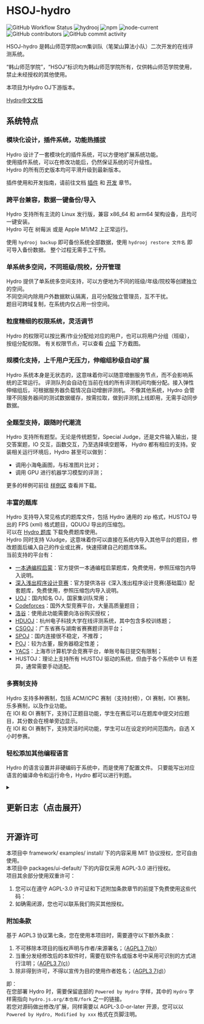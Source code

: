 # HSOJ-hydro

![GitHub Workflow Status](https://img.shields.io/github/actions/workflow/status/hydro-dev/hydro/build.yml?branch=master)
![hydrooj](https://img.shields.io/npm/dm/hydrooj)
![npm](https://img.shields.io/npm/v/hydrooj?label=hydrooj)
![node-current](https://img.shields.io/node/v/hydrooj)
![GitHub contributors](https://img.shields.io/github/contributors/hydro-dev/Hydro)
![GitHub commit activity](https://img.shields.io/github/commit-activity/y/hydro-dev/Hydro)

HSOJ-hydro 是韩山师范学院acm集训队（笔架山算法小队）二次开发的在线评测系统。

“韩山师范学院”，“HSOJ”标识均为韩山师范学院所有，仅供韩山师范学院使用，禁止未经授权的其他使用。

本项目为Hydro OJ下游版本。

[Hydro中文文档](https://hydro.js.org/) 

## 系统特点

### 模块化设计，插件系统，功能热插拔

Hydro 设计了一套模块化的插件系统，可以方便地扩展系统功能。  
使用插件系统，可以在修改功能后，仍然保证系统的可升级性。  
Hydro 的所有历史版本均可平滑升级到最新版本。  

插件使用和开发指南，请前往文档 [插件](https://docs.hydro.ac/plugins/) 和 [开发](https://docs.hydro.ac/dev/typescript/) 章节。

### 跨平台兼容，数据一键备份/导入

Hydro 支持所有主流的 Linux 发行版，兼容 x86_64 和 arm64 架构设备，且均可一键安装。  
Hydro 可在 树莓派 或是 Apple M1/M2 上正常运行。

使用 `hydrooj backup` 即可备份系统全部数据，使用 `hydrooj restore 文件名` 即可导入备份数据。
整个过程无需手工干预。

### 单系统多空间，不同班级/院校，分开管理

Hydro 提供了单系统多空间支持，可以方便地为不同的班级/年级/院校等创建独立的空间。  
不同空间内除用户外数据默认隔离，且可分配独立管理员，互不干扰。  
题目可跨域复制，在系统内仅占用一份空间。

### 粒度精细的权限系统，灵活调节

Hydro 的权限可以按比赛/作业分配给对应的用户，也可以将用户分组（班级），按组分配权限。
有关权限节点，可以查看 [介绍](https://docs.hydro.ac/docs/) 下方截图。

### 规模化支持，上千用户无压力，伸缩组秒级自动扩展

Hydro 系统本身是无状态的，这意味着你可以随意增删服务节点，而不会影响系统的正常运行。
评测队列会自动在当前在线的所有评测机间均衡分配。接入弹性伸缩组后，可根据服务器负载情况自动增删评测机。
不像其他系统，Hydro 会管理不同服务器间的测试数据缓存，按需拉取，做到评测机上线即用，无需手动同步数据。

### 全题型支持，跟随时代潮流

Hydro 支持所有题型。无论是传统题型，Special Judge，还是文件输入输出，提交答案题，IO 交互，函数交互，乃至选择填空题等，
Hydro 都有相应的支持。安装相关运行环境后，Hydro 甚至可以做到：

- 调用小海龟画图，与标准图片比对；
- 调用 GPU 进行机器学习模型的评测；

更多的样例可前往 [样例区](https://hydro.ac/d/system_test/) 查看并下载。

### 丰富的题库

Hydro 支持导入常见格式的题库文件，包括 Hydro 通用的 zip 格式，HUSTOJ 导出的 FPS (xml) 格式题目，QDUOJ 导出的压缩包。  
可以在 [Hydro 题库](https://hydro.ac/d/tk/p) 下载免费题库使用。  
Hydro 同时支持 VJudge，这意味着你可以直接在系统内导入其他平台的题目，修改题面后编入自己的作业或比赛，快速搭建自己的题库体系。  
当前支持的平台有：  

- [一本通编程启蒙](https://hydro.ac/ybtbas.zip)：官方提供一本通编程启蒙题库，免费使用，参照压缩包内导入说明。
- [深入浅出程序设计竞赛](https://hydro.ac/srqc.zip)：官方提供洛谷《深入浅出程序设计竞赛(基础篇)》配套题库，免费使用，参照压缩包内导入说明。
- [UOJ](https://uoj.ac)：国内知名 OJ，国家集训队常用；
- [Codeforces](https://codeforces.com)：国外大型竞赛平台，大量高质量题目；
- [洛谷](https://www.luogu.com.cn)：使用此功能需要向洛谷购买授权；
- [HDUOJ](https://acm.hdu.edu.cn)：杭州电子科技大学在线评测系统，其中包含多校训练题；
- [CSGOJ](https://cpc.csgrandeur.cn)：广东省赛与湖南省赛赛题评测平台；
- [SPOJ](https://www.spoj.com)：国内连接很不稳定，不推荐；
- [POJ](https://poj.org)：较为古董，服务器稳定性差；
- [YACS](https://iai.sh.cn)：上海市计算机学会竞赛平台，单账号每日提交有限制；
- HUSTOJ：理论上支持所有 HUSTOJ 驱动的系统，但由于各个系统中 UI 有差异，通常需要手动适配。

### 多赛制支持

Hydro 支持多种赛制，包括 ACM/ICPC 赛制（支持封榜），OI 赛制，IOI 赛制，乐多赛制，以及作业功能。  
在 IOI 和 OI 赛制下，支持订正题目功能，学生在赛后可以在题库中提交对应题目，其分数会在榜单旁边显示。  
在 IOI 和 OI 赛制下，支持灵活时间功能，学生可以在设定的时间范围内，自选 X 小时参赛。  

### 轻松添加其他编程语言

Hydro 的语言设置并非硬编码于系统中，而是使用了配置文件。
只要能写出对应语言的编译命令和运行命令，Hydro 都可以进行判题。


<details>
<summary><h2>更新日志（点击展开）</h2></summary>

## Hydro 4.18.2 / UI 4.56.2

- core: 修复提交答案题压缩包提交 (#917)
- ui: 优化 domain_user 页面性能
- core: 优化评测任务调度
- ui: 下载文件失败时自动重试
- core: Consumer: 从错误中自动恢复

## Hydro 4.18.0 / UI 4.56.0

- core&ui: ScoreboardView API
- onsite-toolkit: Resolver
- core: 优化 icpc 格式导入
- core: 添加 limit.pretest 选项
- core: 添加 task/daily 性能日志
- framework: 默认移除 UiContext 和 UserContext

## Hydro 4.17.4 / UI 4.55.3

- core: 修复 markdown 模式下使用 HTML 导入时解析异常
- core: 允许复制引用的题目
- core&judge: 添加 trusted 选项
- core: 修复导入用户 metadata 解析
- core: 修改 pid 校验格式
- ui: 禁用自动播放
- core: 题目列表性能优化

## Hydro 4.17.3 / UI 4.55.2

- core: 限制显示名长度
- core: 支持调整代码长度限制
- core: 在作业中关闭在线 IDE 代码缓存
- core: API: 检查 PERM_VIEW
- judge: 添加 HYDRO_TIME_USAGE 和 HYDRO_MEMORY_USAGE 环境变量
- core&ui: 支持 i18n 热重载
- fps-import: 优化图片导入
- ui: 支持圆角设置
- core: 支持 StorageModel.copy 和 StorageModel.exists
- core: 弃用 ProblemModel.list
- core: 添加 user/import/parse 和 user/import/create 钩子

## Hydro 4.16.0 / UI 4.54.3

- core: 停用 handler, lib, script 组件类型
- core: 升级到 ts5.6, cordis3.18
- recaptcha: 移除
- core: 大幅提升每日任务性能
- core: (部分)支持 icpc package format
- core: limitRate: 支持自定义 id
- core: 弃用 array 格式题面
- core: backup: 添加 `--withAddons` 选项 (测试)
- core: session 性能优化
- install: mongodb 默认监听 127.0.0.1
- core&ui: 其他错误修复

## UI 4.54.2

- ui: 修复 markdown 预览
- ui: 优化禁用内置登录时的登录框显示

## UI 4.54.1

- ui: 修复 view-transitions
- onlyoffice: 支持处理 PDF 文件
- ui: markdown 支持显示代码行号
- ui: 支持扩展 richmedia 功能
- ui: 支持嵌入优酷视频
- ui: 移除部分页面组件多余的横向滚动条

### Hydro 4.15.0 / UI 4.54.0

- core: 修复题解投票数量计算
- ui: 优化暗色模式 404 页图片
- ui: 点击展开编译信息
- ui: 修复比赛计分板关注用户
- core: ProblemModel.import: 支持 delSource 选项
- ui: 修复生成测试数据实时推送
- prom-client: 上报状态至控制台
- core: oauth: 支持固定用户名
- utils: 支持查找 nix 安装的 pm2
- ui: 优化比赛页题目导航
- ui: 弃用 monacoTheme 选项
- ui: markdown 编辑器支持暗色模式
- framework: 优化堆栈追踪
- core: oplog: 记录访问路径
- migrate: 加长超时时间
- vjudge: 修复 yacs 导致系统崩溃的问题
- sonic: 支持按题目 ID 搜索题目
- core: 修复导入用户时若含小组会覆盖原有小组设置的问题

### Hydro 4.14.1 / UI 4.53.2
- core: 修复分数泄露
- core: 优化错误堆栈
- core: UserModel.getListForRender: 支持额外字段
- core: ProblemModel.import: 合并参数为导入选项
- ui: 启用 view-transistions

### Hydro 4.14.0 / UI 4.53.1
- core: 修复能够越权查看隐藏题目的问题 [security]
- ui: 优化提交记录详情富文本展示
- ui: 支持头像缓存
- ui: 禁止文本越界显示
- vjudge: codeforces: 优化提交 ID 获取
- ui: 默认禁用 sentry
- core: 支持隐藏训练左侧用户栏
- core: cli: 支持 eval
- ui: 添加实验性 speculation rules 支持
- core: 修复训练参加人数计数

### Hydro 4.13.4 / UI 4.52.3
- framework: 修复 404 返回页
- ui: 优化用户权限页布局
- vjudge: codeforces: 优化 katex 显示
- core: cli: 修复 script 加载顺序
- install: 默认禁用 yarn 更新检查
- core: 添加 contest/edit 和 contest/del 钩子
- ui: 支持展开测试点详情
- core: 修复 IOI 赛制封榜
- core: 修复缓存文件不会删除的问题
- core: 导入题目时显示进度
- ui: 修复含空格标签的筛选

### Hydro 4.13.2 / UI 4.52.0
- a11y: 优化网页测性能测试输出顺序
- ui: 使用新 markdown 编辑器
- core: 优化计分板逻辑
- ui: 将缓存移至 IndexedDB
- core: 转写 migration 为服务
- ui: 优化 safari 浏览器兼容
- core: 修复题目 maintainer 字段
- judge: 支持 pretest 中使用文件 IO
- vjudge: codeforces: 添加检查是否提交成功

### Hydro 4.13.0 / UI 4.51.0
- ui: 添加 sentry
- core&ui: 支持显示当前编译器版本
- core: 数据库索引优化
- core: 文件复制使用软链接
- a11y: 添加性能测试工具
- utils: 支持识别大写文件扩展名
- ui: 优化下拉菜单样式
- core: 优化页面标题
- register: 支持从文件读取原 sourcemap
- ui: 修复站内消息推送
- ui: ranking 页面添加说明
- ui: 添加生成测试数据提示
- framework: 从 core 解离
- core: loader: 支持多 profile 切换
- ui: 修复比赛计分板选手组显示
- core: 重设比赛分数时自动重算分数

本版本同时引入下述插件 API 修改：

- 移除了 app/load/${category} 钩子
- 移除了 ctx.app (请使用 ctx.root)
- 移除了 ctx.options (请使用 ctx.root.config)
- serializer: 移除 showDisplayName 参数
- 移除了 loader.addScript, loader.addon 函数
- 移除了 Hydro.module.render (请使用 ctx.server.registerRenderer)
- 移除了 lib/paginate 和 lib/rank (请使用 db.paginate 和 db.ranked)

### Hydro 4.12.3 / UI 4.50.2
- core: 将 API 模块移入 service
- core: 比赛时提交被 hack 不触发整体重测
- core: 将添加 pid match 的逻辑移入搜索中
- ui: 修正 cssFilter
- judge: builtin: 维护 callback 顺序
- core: 优化邮件地址处理
- ui: 显示提交记录长度
- migrate: 支持仅为冲突用户设置随机邮件地址
- core&ui: 支持自动整理 hack 输入
- elastic: 优化模糊搜索
- ui: 修复客观题中多选题载入答案出错的问题
- core: 修复 hack 按钮

### Hydro 4.12.0 / UI 4.50.0
- core: 添加题目统计页
- core: 在记录详情页显示测评进度
- core: problem_list: 允许 hook 修改排序逻辑
- migrate: 添加 poj 支持
- core: api: 支持查询 rpInfo 与 avatarUrl
- ui: 允许禁用 timeago
- core: 修复 IOI(strict) 下取消成绩
- ui: 比赛计分板中高亮自己与关注的用户
- core: 修正比赛榜单 AC 量计算
- core: 禁止重测自测提交
- ui: 优化讨论编辑历史显示
- core: 登录/注册后返回当前的 UserContext
- core: 修复比赛计分板导出的 PERM_VIEW_DISPLAYNAME 检查
- ui: 修复 domain_user 选择框的默认值
- ui: 修复客观题加载上次答案
- core: 重置密码时自动禁用 2FA
- core: import: 题目包导入时支持导入题解和标程
- core: 性能优化和漏洞修复

### Hydro 4.11.2 / UI 4.49.8
- core: 支持给比赛题目设置分数倍率 (#765)
- workspace: 升级 ts 版本至 5.4.3
- core: ws: 处理 JSON 解析异常
- core: 允许向作业中上传文件 (#755)
- ui: 在比赛管理页显示赛题的题目标签
- judge: 修复部分情况下客观题返回结果异常的问题 (#770)
- ui: 在 `mdInline` 中禁用部分标签 (#767)
- core: 添加 R 语言和 cpp20 支持
- ui: 在评测记录页显示峰值耗时
- core: 修复比赛管理员无法查看代码的问题 (#764)
- judge: 提供 `hydrojudge terminal` 入口 (#725)
- core: 支持从 `/nix/store` 加载插件
- core: 添加 `contest/list` 钩子
- judge: vj4 支持
- ui: 修复评测设置面板 testlib 选择 (#762)
- fps-importer: 支持设置大小限制
- core: 添加 `PERM_VIEW_RECORD` 权限组 (#753)
- core: 修复未登录可以查看比赛公告的问题 (#756)
- ui: 允许使用 Enter 键提交 2FA (#752)
- core: 优化训练参与成员列表 (#750)
- core&ui: 其他性能优化和漏洞修复

### Hydro 4.11.0 / UI 4.49.6
- core: 升级至 cordis@3
- core: 优化 katex 处理
- core: 添加 monitor/collect 钩子
- judge: 修复 analysis
- judge: 修复独立评测机首次同步测试数据错误的问题
- migrate: 优化 hustoj 导入
- ui: 修复部分区域 katex 错误渲染的问题

### Hydro 4.10.7 / UI 4.49.5
- core: 优化比赛成绩版按照小组筛选
- core: inject -> injectUI
- core: 修复一处内存泄漏
- ui: 支持 `/record?nopush=1`
- judge: 修复错误的测试数据被缓存的问题 (#726)
- judge: 比赛时不显示 `RuntimeError` 详情
- core: 比赛中题目文件跳过 PERM_VIEW_PROBLEM 检查

### Hydro 4.10.5 / UI 4.49.4

- judge: 性能优化 (thanks @criyle)
- utils: 解离 @hydrooj/register
- core: 对客观题禁用测试点数量检查
- core: 登入时切换 sessionId
- core: 优化 require hook
- core: 修复高并发下用户创建失败问题
- prom-client: 支持推送至 pushgateway
- core&ui: 压缩评测列表页 ws 传输
- utils: 优化测试点识别
- ui: 移除 serializer 函数
- core: 添加 SettingService
- fps: 支持 `[md]` 标签
- vjudge: codeforces: 添加频率限制
- migrate: hustoj: 支持 remote_oj 字段
- core: 其他漏洞修复

### Hydro 4.10.3 / UI 4.49.3

- core: 修复返回状态码异常的问题
- core: 同步排名页行为
- install: 不再预装 pascal 编译器
- judge: 处理心跳包
- core: judge: 优化任务分配
- judge: 优化缓存管理
- core: contest_export_ghost: 当队伍不参与排名时导出星号开头的队伍名
- ui: 修复 monaco 粘贴动作
- ui: 支持批量粘贴用户/题号

### Hydro 4.10.0 / UI 4.49.0

新功能：
- core&ui&judge: 支持从网页端生成测试数据
- vjudge: 添加 yacs 支持
- core: 支持 /record?all=1
- core&ui: 在 ACM 赛制下隐藏测试点详情
- onsite-toolkit: 支持基于IP地址登录
- core&ui: 支持在网页端重命名文件
- core&judge: 允许在单个连接中同时分发多个任务

优化与修复：
- core: 优化文件名过滤
- utils: 优化测试数据匹配逻辑
- install: caddy 默认开启压缩
- ui: 补全部分翻译
- install: 默认使用 mongodb6
- core: 提交记录页性能优化
- judge: 更新 testlib 版本
- core: install: 支持 strip
- ui: 升级最低支持目标为 chrome65
- core: 优化搜索题目时显示的题目数量
- core: 修复 0 分提交记录不会显示在乐多赛排行榜的问题
- core: 修复比赛题面中 file:// 替换
- core: discussion: 校验 vnode 输入
- core: 移除默认 mongo connection options
- ui: 错误页回显名称
- ui: 修复未登录时跨域 WebSocket 连接出错的问题
- core: 修复删除域导致 pinnedDomains 重复的问题
- migrate: hustoj: 处理旧版本系统题目无来源字段的问题
- migrate: 修复 UOJ 迁移脚本
- ui: 修复 reactions 组件
- core: 校验 referer
- core: 修复气球发放
- 其他漏洞修复与性能优化

### Hydro 4.9.26 / UI 4.48.26
- core: 修复创建题目设置难度异常的问题
- core: 优化 document 索引
- core&ui: 比赛气球功能
- core&ui: clarification
- core: 修复 webauthn
- import: add HOJ support
- judge: address space limit (beta)
- install: 支持使用环境变量指定安装区域
- ui: 修复登录时用户不存在错误
- core: 修复登录重定向

### Hydro 4.9.25 / UI 4.48.25
- core: 修复忘记密码邮件发送速率限制
- core: 修复比赛讨论
- ui: 修复题目编辑页子算法标签选择
- utils: 修复 input1.txt 测试点识别
- core: 提交列表：不在第一页时禁用实时推送
- judge: 优化 exitcode 识别
- core: 修复比赛题目提交页边栏
- fps-importer: 修复 remote_oj 字段识别
- ui: 修复使用独立 socketUrl 时 cookie 传入
- vjudge: 更新 csgoj 题面爬取
- vjudge: hduoj 支持

### Hydro 4.9.23 / UI 4.48.23
- migrate: hustoj: 导入时忽略不存在的图片
- core: oauth: 使用 OpenID 进行账号关联
- core: 支持根据显示名搜索用户
- core: 支持根据题目难度搜索题目
- ui: 优化首页比赛作业过滤逻辑
- core: 优化测试点识别
- ui: 禁用自测输入的拼写检查

### Hydro 4.9.22 / UI 4.48.22
- ui: 在线IDE：添加设置页面
- core: 导出题目时添加难度信息
- ui: 修复特定情况下 markdown 标签补全出错的问题
- import-qduoj: 检查 pid 合法性
- core: 排序作业列表
- ui: 修复讨论编辑显示
- core: 导出 pwsh 函数
- vjudge: codeforces: 修复比赛 921 爬取异常

### Hydro 4.9.21 / UI 4.48.21
- core: 修复 strictioi 比赛计分
- ui: 修复已参加训练列表显示
- core: 在比赛开始前禁用计分板
- ui: 在添加用户到域的时候隐藏 default 和 guest 选项
- core: 允许管理员筛选所有小组
- ui: 修复语言过滤（#598）
- ui: 修复讨论 reaction

### Hydro 4.9.20 / UI 4.48.20
- vjudge: 修复 Codeforces 提交结果获取
- core: 优化系统自检功能
- vjudge: 支持 detail 设置（#582）
- ui: 禁用视频自动播放
- install: 支持安装时自动从 UOJ 导入数据
- ui: 修复 preferredPrefix 功能异常的问题

### Hydro 4.9.19 / UI 4.48.19
- core: 修复比赛代码导出功能无法处理选手提交的二进制文件的问题
- core: 修复比赛管理显示用户参与排名状态
- core&ui: 支持按小组筛选比赛/作业
- core: 显示 spj 编译超时等详情信息
- core&ui: 导入题目：支持重新整理题号
- core: loader: 添加 git 集成
- install: 添加 k3s 安装样例
- core: 默认仅使用小写文件名
- ui: 在比赛中忽略记住的客观题答案
- core: 移除 langs.domain 选项
- core: 修复修改邮箱后旧邮箱仍被占用的问题
- ui: 部分样式修复

### Hydro 4.9.18 / UI 4.48.18
- ui: 客观题：支持记住上次选择的答案并添加快速跳题
- core: 使用 $HOME/.hydro 存储临时文件
- core: import: 导入时检查 pid 是否合法
- ui: 添加 validAs 相关语言自测支持
- ui: 修复灵活时间模式下比赛进度条显示
- core: 优化导入用户识别
- ui: 记住编辑器字体大小
- core: 支持按标签搜索题目

### Hydro 4.9.17 / UI 4.48.17
- core&ui: 比赛成绩表和训练支持基于组过滤
- judge: 添加并行优先级处理
- core: 为域设置操作添加操作日志
- core: storage: 保存文件时避开 -_ 等字符
- core: 修复评测记录列表页过滤 Waiting 提交不生效的问题
- ui: 修复 Typescript Language Service 工作异常的问题
- ui: 添加域快速导航开关
- core: 添加 PERM_VIEW_HIDDEN_CONTEST 与 PERM_VIEW_HIDDEN_HOMEWORK 权限
- ui: 翻译优化
- core: langs: 添加 validAs 选项
- migrate: 添加 UOJ 支持
- core&ui: 其他漏洞修复和优化

### Hydro 4.9.15 / UI 4.48.15
- ui: 客观题：允许多行答案
- core: 修复 pinnedDomains 无法修改的问题
- install: 调大默认限制
- ui: 优化比赛弹窗通知
- core: 修复比赛选手管理页时间计算
- core: cli: 题目导出时生成默认题目 ID
- core: dump: 支持 --dbOnly 参数
- core: 用户导入: 重复信息检查
- ui: 更改默认版权信息
- core: 支持训练基于置顶等级排序
- ui: 模板热重载

### Hydro 4.9.13 / UI 4.48.13
- fps-import: 支持处理远端评测题目
- vjudge: 添加 VERDICT.WAITING 属性
- ui: 优化测试数据自动识别
- vjudge: 添加一本通编程启蒙支持
- ui: 添加 `problemset/download` 钩子
- ui: 在打印模式下隐藏部分控件
- core: addon create 使用符号链接
- ui: 评测记录页面显示代码行号
- core: 支持从解压的题目文件夹导入题目
- core: setJudge 时添加 PRIV_UNLIMITED_ACCESS

### Hydro 4.9.12 / UI 4.48.12
- core: 修复比赛中讨论不会随比赛删除的问题
- vjudge: codeforces: 更新登陆检查逻辑
- ui: 在题目提交页面显示提示
- core: 更新用户缓存
- core: 强制终止不回应心跳包的 Websocket 连接
- core: 设置导入题目的默认 tag
- core: 默认禁用 Python2
- core: 支持重排序导航栏
- ui: 修复部分情况下进入编辑模式按钮不生效的问题
- core: 添加 hydrooj patch 功能
- core: 允许查看作业中自己的提交
- core: 其他漏洞修复

### Hydro 4.9.8 / UI 4.48.11
- core: 修复 strictioi 下的计分板显示问题
- core: 允许普通用户查看比赛讨论
- core: 启动时自动建立静态资源文件夹
- core: 允许使用其他 UI 模块
- judge: 修复文件 IO 题目输出重定向的问题
- core: 不再向 Guest 用户分配 sessionId
- judge: 修复提交答案题

### Hydro 4.9.7 / UI 4.48.10
- ui: websocket: 添加心跳包
- judge: 修复客观题和文件 IO 题提交
- judge: 添加 compile_time_limit 选项
- core: 添加 kotlin 和 pypy3 预设
- ui: scoreboard: 支持自动更新
- core: contest: 封榜后允许管理员查看实时分数
- judge: 支持按题目设置语言时空限制倍率
- install: 支持自动导入 hustoj 数据
- install: 支持指定安装源
- core: 支持从 npmjs 自动安装插件
- core&ui: 漏洞修复
- judge: 设置最低评测优先级
- core: 修复部分赛制下封榜时仍能查看提交列表的问题

### Hydro 4.9.0 / UI 4.48.0
- core: 优化讨论鉴权
- judge: 优化统一回调评测状态回显
- judge: 移除 `processTestdata` 步骤
- judge: 客观题子任务分数回显
- core: 压平测试数据结构
- core: rp: 修复比赛分数
- core&ui: 首次使用 OAuth 时要求设置密码
- ui: 评测设置 UI 升级
- install: 根据系统内存调整 wtCacheSize
- ui: 加载速度优化
- core: 检测域 ID 大小写
- ui: 导航栏域索引
- ui: 支持按权限组过滤作业/比赛
- judge: 将 Javascript 默认解释器设置为 node
- judge: 修复删除未评测完成的题目导致评测队列卡死的问题

### Hydro 4.8.0 / UI 4.47.6
- core: 升级至 mongodb@5
- ui: 评测详情中显示子任务得分
- core: 修复测试数据文件名以空格开头导致操作异常的问题
- dev: 升级 devcontainer 环境
- ui: 优化 IDE 页面布局
- ui: 使用 cordis 进行生命周期管理（移除旧 bus）
- blog: 移动功能到独立的 `@hydrooj/blog` 插件
- core: 支持动态设置
- judge: 性能模式（关闭单点回调）
- ui: 支持为作业设置维护者
- core: 放行提交答案题至提交语言白名单
- import-qduoj: 修复空标签导致无法导入的问题
- ui: 精简 serviceworker 逻辑
- ui: 修复训练计划加入失败的问题
- core: 简化 user 返回字段列表
- core&ui: contest.rule.ioi.strict
- 其他漏洞修复和体验优化

### Hydro 4.7.3 / UI 4.47.3
- core: 修复无输入自测
- core: 修复 endpointForUser 域名不一致导致的 token 无效问题
- core: 移除 isBinaryFile 检查
- core: 修复 allowViewCode 设置
- core: cli: 优先使用 mongosh
- workspace: 提供 `@hydrooj/eslint-config` 包
- 其他漏洞修复和体验优化

### Hydro 4.7.2 / UI 4.47.2
- core: 修复提交答案题
- ui: 修复作业页面编辑与删除操作
- vjudge: 适配 codeforces 新接口
- core: 过滤空 `$set` 操作
- ui: domain_dashboard 页显示域创建者
- judge: 修复 hack
- core: 提交时检查所选语言是否存在

### Hydro 4.7.0 / UI 4.47.0
- core: 支持检测导致启动卡死的问题
- core: 修复特定情况下 rating 信息无法写入的问题
- core: 添加更多 validator 字段类型支持，移除旧版 validator
- core&ui: 支持 CORS
- ui: 支持模块懒加载
- ui: 修复邮箱登录
- ui: 修复站内信显示异常的问题
- vjudge: luogu: 修复登录
- judge: 修复客观题部分题目未答导致评测出错的问题
- core: `ConnectionHandler` 支持 `@subscribe(event)`
- util: 修复 `Message.sendNotification` 格式化异常的问题
- core: 数据库优化
- core: 校验用户头像
- judge: 移除 onDestory 钩子，使用 disposables 替代
- ui: 优化资源加载

### Hydro 4.6.0 / UI 4.46.0
- core&ui: 添加 webauthn 支持
- ui: 修复题解投票
- ui: 优化比赛详情页布局
- ui: 修复快捷搜索中评测记录链接
- core: 添加 `Types.ArrayOf()` 支持
- ui: 修复侧栏预览保存
- core: 添加 CookieDomain 设置
- ui: 修复 dev 模式下页面无限刷新的问题
- vjudge: 提供 BasicFetcher 组件
- core: DomainModel 缓存
- core&ui: 其他漏洞修复

### Hydro 4.5.2 / UI 4.45.1
- core: 添加乐多赛支持
- vjudge: 移除 puppeteer 相关依赖
- judge: 修复客观题未设置答案导致评测结果不返回的问题
- ui: 默认移除首页右侧搜索模块
- ui: 添加站内头像上传模块
- core: 允许比赛创建者查看隐藏的计分板
- core: 讨论更改为按照创建时间排序
- ui: 修复题解投票回显
- core: 修复找回密码链接合成错误的问题
- judge: 修复文件 IO 题目编译输出限制过小的问题
- core: 修复 `%` 作为关键词会导致题目搜索出错的问题
- core: 修复比赛题目列表下方提交记录模块不显示的问题
- ui: 修复讨论区部分表情预设 ID 和实际图像不匹配的问题
- install: 默认设置 vm.swappiness=1 以提高性能
- ui: 允许普通用户在设置了查询条件时按页翻阅评测记录
- ui: 提交记录列表添加取消成绩按钮
- core: 修复特定情况下访问日志无法记录的问题
- workspace: 支持 pnpm
- workspace: 移除 mocha
- core: 支持使用形如 `handler/before/Name#method` 的筛选
- judge: 性能优化
- ui: 评测记录列表点击重测时页面不再刷新

### Hydro 4.5.1 / UI 4.45.0
- ui: 支持全局快捷搜索
- core: problem_list: 支持 limit 参数
- core: 精简默认讨论节点列表
- core: validator: 双汉字也被认为是合法用户名
- judge: objective: 支持多答案题目
- core: problemStat: 忽略已取消成绩的提交
- ui: 修复讨论编辑 Ctrl+Enter 快捷键
- ui: 修复锁定讨论主题功能
- core: 优化作业鉴权设置
- core: 封榜功能修复
- ui: contest: 允许手动管理参赛人员
- ui: contest: 支持赛时广播消息提醒
- ui: 其他漏洞修复和性能优化

### Hydro 4.5.0 / UI 4.44.0
- fps: 修复题目中含空文件导致导入失败的问题
- core: 封禁用户时支持附加理由
- vjudge: codeforces: 跳过无法访问的 1769 和 1772 比赛
- ui: 收藏题目操作不再触发页面刷新
- core: 重测时检查题目配置文件有效性
- core: 退出时自动清理临时文件
- core: 禁止使用 . 作为文件名
- import-qduoj: 跳过不合法的题目
- core: 修复提交答案题的比赛代码导出
- judge: 添加 stdioLimit 项
- ui: 修复 message.FLAG_ALERT 显示
- core: training 可上传文件
- ui: 优化比赛导航栏
- ui: 比赛成绩表支持关注队伍
- core: 允许克隆比赛/作业
- ui: 比赛编辑页面添加功能入口
- core: 支持打星参赛
- core: 整题重测时跳过已取消成绩的提交

### Hydro 4.4.5 / UI 4.43.0
- core: 修复比赛基于 ID 搜索题目的功能
- judge: 修复 testlib 错误信息显示异常的问题
- sandbox: 提高默认 stdio 限制
- core: 修复讨论历史记录异常的问题
- core: 优化每日任务的运行速度
- core: 用户详情页支持显示用户近期参加的比赛/作业
- judge: 将 Bash 添加到预设语言列表
- vjudge: 在 cli 模式下跳过加载
- lsp: 修复了自动补全的提示，可能需要手动更新后生效
- judge: 优化 diff 输出
- install: 默认使用 mongodb uri 作为数据库连接方式
- ui: 在用户背景加载失败时 fallback 到默认背景
- 文件路径更改为大小写敏感。
- 在前端插件中支持使用 `import { ... } from '@hydrooj/ui-default'` 引入内置库。
- `ctx.inject('Notification')` 支持插入多行文本。

### 4.4.3
- core: 优化了比赛计分板页面的性能
- core: 导入用户时支持指定用户所属小组和学校
- core&ui: 其他漏洞修复和性能优化
- 添加了 `UserModel.getListForRender(domainId, uids)` 方法。
- 添加 `IHandler.response.pjax` 属性。

### 4.4.0
- core: 移除了 Problem.assign
- core: 修复了比赛结束后，若题目仍处于隐藏状态，无法查看代码的问题
- ui: 修复了 IE 浏览器端页脚的显示
- judge: 修复 lemon checker 异常退出导致题目计分为 0 的问题
- ui: 优化管理端的 Firefox 兼容性警告
- ui: 优化 fps 题目导入后的显示
- ui: 修复 IE 浏览器显示语言识别的问题
- install: 检测已安装的宝塔环境并抛出不兼容警告
- ui: 优化部分错误提示
- migrate: 性能优化
- vjudge: 修复 Codeforces 提交记录爬取异常的问题
- `ProblemModel.getList()` 移除了 group 参数，后续参数前移
- `cordis` 升级至 2.6

### 4.3.2
- 修复评测详情页面在特定情况下不会即时更新的问题
- 将 testlib spj 的错误返回至用户侧
- 修复题目文件无法从管理员侧预览的问题

### 4.3.1
- 终止对 NodeJS <14 的支持
- ui: api: 更新了 API Workbench
- judge: 移除环境变量中 \r，添加 Python Packages 说明
- ui: 修改了部分推荐链接
- prom-client: 记录 EventEmitter 信息
- core: contest: 支持导出比赛信息为 Ghost 格式
- core: contest: 优化比赛中提交量和通过量的计算
- core: contest: 封榜时显示 Pending 提交
- judge: 修复客观题未设置答案导致评测跳过的问题
- core: 优化 CsrfTokenError 和 DomainNotFoundError 回显
- core: server: 捕获 WebSocket 错误
- core: validator: 修复可以发送空站内消息的问题
- 其他漏洞修复和性能优化
- 在题目详情页中，Scratchpad.store 可从 Window 上公开访问

### 4.3.0
- 安装时自动安装 Caddy 配置反向代理监听 80 端口。
- 支持使用 `hydrooj install <src>` 和 `hydrooj uninstall <name>` 快速管理插件。
- 在 管理域 -> 编辑域资料 处添加了语言选择的自动补全。
- 支持在 OI 赛制下查看自己已提交的代码。
- import-qduoj：支持导入 SPJ 题目。
- fps-importer：适配 FPS 文件 1.4 版本。
- 其他漏洞修复和体验优化。
- 支持使用 `ctx.i18n.load(lang, Record<string, string>)` 加载翻译文件。
- 支持 `ctx.withHandlerClass(name, callback)` 获取类原型。
- prom-client: 支持自定义 ConnectionHandler 上报分类。
- 将 Handler.ctx 移动至 Handler.context，新的 Handler.ctx 为 PluginContext。

</details>

## 开源许可

本项目中 framework/ examples/ install/ 下的内容采用 MIT 协议授权，您可自由使用。  
本项目中 packages/ui-default/ 下的内容仅采用 AGPL-3.0 进行授权。  
项目其余部分使用双重许可：

1. 您可以在遵守 AGPL-3.0 许可证和下述附加条款章节的前提下免费使用这些代码：  
2. 如确需闭源，您也可以联系我们购买其他授权。

### 附加条款

基于 AGPL3 协议第七条，您在使用本项目时，需要遵守以下额外条款：

1. 不可移除本项目的版权声明与作者/来源署名；（[AGPL3 7(b)](LICENSE#L356)）
2. 当重分发经修改后的本软件时，需要在软件名或版本号中采用可识别的方式进行注明；（[AGPL3 7(c)](LICENSE#L360)）
3. 除非得到许可，不得以宣传为目的使用作者姓名；（[AGPL3 7(d)](LICENSE#364)）

即：  
在您部署 Hydro 时，需要保留底部的 `Powered by Hydro` 字样，其中的 `Hydro` 字样需指向 `hydro.js.org/本仓库/fork` 之一的链接。  
若您对源码做出修改/扩展，同样需要以 AGPL-3.0-or-later 开源，您可以以 `Powered by Hydro, Modified by xxx` 格式在页脚注明。  